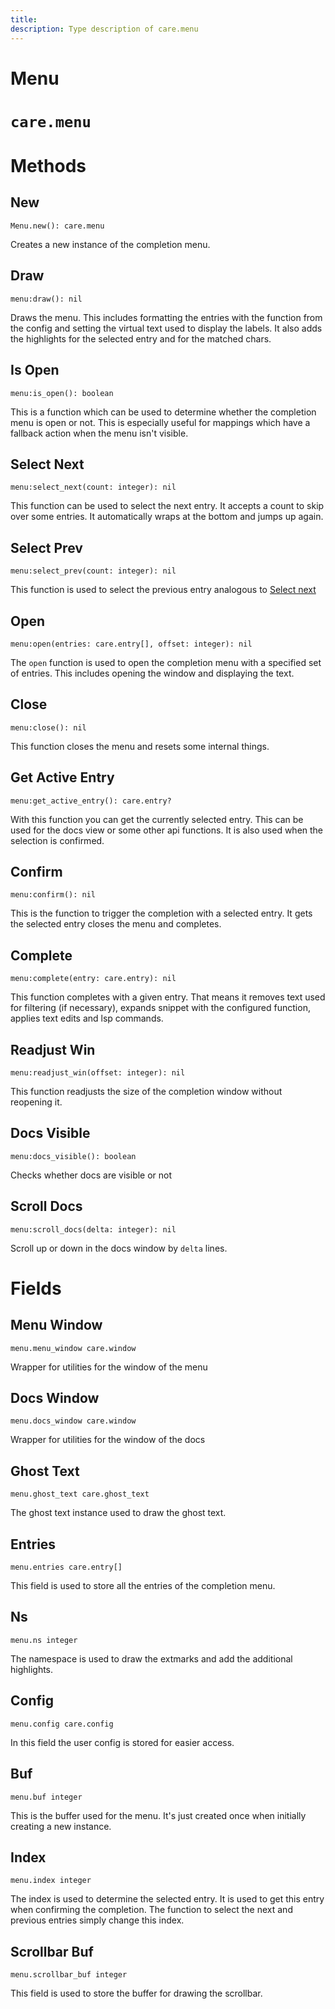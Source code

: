 ```yaml
---
title: 
description: Type description of care.menu
---
```

# Menu

# `care.menu`

# Methods

## New
`Menu.new(): care.menu`

Creates a new instance of the completion menu.

## Draw
`menu:draw(): nil`

Draws the menu. This includes formatting the entries with the function from the config and setting the virtual text used to display the labels. It also adds the highlights for the selected entry and for the matched chars.

## Is Open
`menu:is_open(): boolean`

This is a function which can be used to determine whether the completion menu is open or not. This is especially useful for mappings which have a fallback action when the menu isn't visible.

## Select Next
`menu:select_next(count: integer): nil`

This function can be used to select the next entry. It accepts a count to skip over some entries. It automatically wraps at the bottom and jumps up again.

## Select Prev
`menu:select_prev(count: integer): nil`

This function is used to select the previous entry analogous to [Select next](#select-next)

## Open
`menu:open(entries: care.entry[], offset: integer): nil`

The `open` function is used to open the completion menu with a specified set of entries. This includes opening the window and displaying the text.

## Close
`menu:close(): nil`

This function closes the menu and resets some internal things.

## Get Active Entry
`menu:get_active_entry(): care.entry?`

With this function you can get the currently selected entry. This can be used for the docs view or some other api functions. It is also used when the selection is confirmed.

## Confirm
`menu:confirm(): nil`

This is the function to trigger the completion with a selected entry. It gets the selected entry closes the menu and completes.

## Complete
`menu:complete(entry: care.entry): nil`

This function completes with a given entry. That means it removes text used for filtering (if necessary), expands snippet with the configured function, applies text edits and lsp commands.

## Readjust Win
`menu:readjust_win(offset: integer): nil`

This function readjusts the size of the completion window without reopening it.

## Docs Visible
`menu:docs_visible(): boolean`

Checks whether docs are visible or not

## Scroll Docs
`menu:scroll_docs(delta: integer): nil`

Scroll up or down in the docs window by `delta` lines.
# Fields

## Menu Window
`menu.menu_window care.window`

Wrapper for utilities for the window of the menu

## Docs Window
`menu.docs_window care.window`

Wrapper for utilities for the window of the docs

## Ghost Text
`menu.ghost_text care.ghost_text`

The ghost text instance used to draw the ghost text.

## Entries
`menu.entries care.entry[]`

This field is used to store all the entries of the completion menu.

## Ns
`menu.ns integer`

The namespace is used to draw the extmarks and add the additional highlights.

## Config
`menu.config care.config`

In this field the user config is stored for easier access.

## Buf
`menu.buf integer`

This is the buffer used for the menu. It's just created once when initially creating a new instance.

## Index
`menu.index integer`

The index is used to determine the selected entry. It is used to get this entry when confirming the completion. The function to select the next and previous entries simply change this index.

## Scrollbar Buf
`menu.scrollbar_buf integer`

This field is used to store the buffer for drawing the scrollbar.